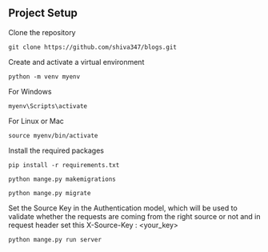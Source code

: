 ## Project Setup 
Clone the repository
```
git clone https://github.com/shiva347/blogs.git
```

Create and activate a virtual environment
```
python -m venv myenv
```
For Windows 
```
myenv\Scripts\activate
```
For Linux or Mac
```
source myenv/bin/activate
```

Install the required packages
```
pip install -r requirements.txt
```

```
python mange.py makemigrations
```

```
python mange.py migrate
```
Set the Source Key in the Authentication model, which will be used to validate whether the requests are coming from the right source or not and in request header set this
X-Source-Key : <your_key>

```
python mange.py run server
```
